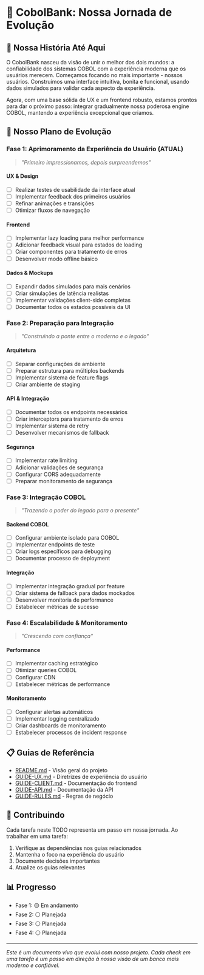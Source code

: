 # 🚀 CobolBank: Nossa Jornada de Evolução

## 📖 Nossa História Até Aqui

O CobolBank nasceu da visão de unir o melhor dos dois mundos: a confiabilidade dos sistemas COBOL com a experiência moderna que os usuários merecem. Começamos focando no mais importante - nossos usuários. Construímos uma interface intuitiva, bonita e funcional, usando dados simulados para validar cada aspecto da experiência.

Agora, com uma base sólida de UX e um frontend robusto, estamos prontos para dar o próximo passo: integrar gradualmente nossa poderosa engine COBOL, mantendo a experiência excepcional que criamos.

## 🎯 Nosso Plano de Evolução

### Fase 1: Aprimoramento da Experiência do Usuário (ATUAL)
> *"Primeiro impressionamos, depois surpreendemos"*

#### UX & Design
- [ ] Realizar testes de usabilidade da interface atual
- [ ] Implementar feedback dos primeiros usuários
- [ ] Refinar animações e transições
- [ ] Otimizar fluxos de navegação

#### Frontend
- [ ] Implementar lazy loading para melhor performance
- [ ] Adicionar feedback visual para estados de loading
- [ ] Criar componentes para tratamento de erros
- [ ] Desenvolver modo offline básico

#### Dados & Mockups
- [ ] Expandir dados simulados para mais cenários
- [ ] Criar simulações de latência realistas
- [ ] Implementar validações client-side completas
- [ ] Documentar todos os estados possíveis da UI

### Fase 2: Preparação para Integração
> *"Construindo a ponte entre o moderno e o legado"*

#### Arquitetura
- [ ] Separar configurações de ambiente
- [ ] Preparar estrutura para múltiplos backends
- [ ] Implementar sistema de feature flags
- [ ] Criar ambiente de staging

#### API & Integração
- [ ] Documentar todos os endpoints necessários
- [ ] Criar interceptors para tratamento de erros
- [ ] Implementar sistema de retry
- [ ] Desenvolver mecanismos de fallback

#### Segurança
- [ ] Implementar rate limiting
- [ ] Adicionar validações de segurança
- [ ] Configurar CORS adequadamente
- [ ] Preparar monitoramento de segurança

### Fase 3: Integração COBOL
> *"Trazendo o poder do legado para o presente"*

#### Backend COBOL
- [ ] Configurar ambiente isolado para COBOL
- [ ] Implementar endpoints de teste
- [ ] Criar logs específicos para debugging
- [ ] Documentar processo de deployment

#### Integração
- [ ] Implementar integração gradual por feature
- [ ] Criar sistema de fallback para dados mockados
- [ ] Desenvolver monitoria de performance
- [ ] Estabelecer métricas de sucesso

### Fase 4: Escalabilidade & Monitoramento
> *"Crescendo com confiança"*

#### Performance
- [ ] Implementar caching estratégico
- [ ] Otimizar queries COBOL
- [ ] Configurar CDN
- [ ] Estabelecer métricas de performance

#### Monitoramento
- [ ] Configurar alertas automáticos
- [ ] Implementar logging centralizado
- [ ] Criar dashboards de monitoramento
- [ ] Estabelecer processos de incident response

## 📋 Guias de Referência

- [README.md](./README.md) - Visão geral do projeto
- [GUIDE-UX.md](./client/GUIDE-UX.md) - Diretrizes de experiência do usuário
- [GUIDE-CLIENT.md](./client/GUIDE-CLIENT.md) - Documentação do frontend
- [GUIDE-API.md](./Rules/api/GUIDE-API.md) - Documentação da API
- [GUIDE-RULES.md](./Rules/GUIDE-RULES.md) - Regras de negócio

## 🤝 Contribuindo

Cada tarefa neste TODO representa um passo em nossa jornada. Ao trabalhar em uma tarefa:

1. Verifique as dependências nos guias relacionados
2. Mantenha o foco na experiência do usuário
3. Documente decisões importantes
4. Atualize os guias relevantes

## 📊 Progresso

- Fase 1: 🟡 Em andamento
- Fase 2: ⚪ Planejada
- Fase 3: ⚪ Planejada
- Fase 4: ⚪ Planejada

---

*Este é um documento vivo que evolui com nosso projeto. Cada check em uma tarefa é um passo em direção à nossa visão de um banco mais moderno e confiável.* 